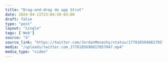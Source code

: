 ```yaml
---
title: "Drag-and-drop do app Strut"
date: 2024-04-11T23:04:59-03:00
draft: false
type: "post"
layout: "single"
tags: ['Web']
source: "X"
source_link: "https://twitter.com/JordanMenashy/status/1778105698817057047/video/1"
media: "/uploads/twitter.com_1778105698817057047.mp4"
media_type: "video"
---
```


